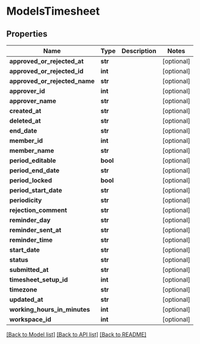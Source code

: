 # ModelsTimesheet

## Properties

Name | Type | Description | Notes
------------ | ------------- | ------------- | -------------
**approved_or_rejected_at** | **str** |  | [optional] 
**approved_or_rejected_id** | **int** |  | [optional] 
**approved_or_rejected_name** | **str** |  | [optional] 
**approver_id** | **int** |  | [optional] 
**approver_name** | **str** |  | [optional] 
**created_at** | **str** |  | [optional] 
**deleted_at** | **str** |  | [optional] 
**end_date** | **str** |  | [optional] 
**member_id** | **int** |  | [optional] 
**member_name** | **str** |  | [optional] 
**period_editable** | **bool** |  | [optional] 
**period_end_date** | **str** |  | [optional] 
**period_locked** | **bool** |  | [optional] 
**period_start_date** | **str** |  | [optional] 
**periodicity** | **str** |  | [optional] 
**rejection_comment** | **str** |  | [optional] 
**reminder_day** | **str** |  | [optional] 
**reminder_sent_at** | **str** |  | [optional] 
**reminder_time** | **str** |  | [optional] 
**start_date** | **str** |  | [optional] 
**status** | **str** |  | [optional] 
**submitted_at** | **str** |  | [optional] 
**timesheet_setup_id** | **int** |  | [optional] 
**timezone** | **str** |  | [optional] 
**updated_at** | **str** |  | [optional] 
**working_hours_in_minutes** | **int** |  | [optional] 
**workspace_id** | **int** |  | [optional] 

[[Back to Model list]](../README.md#documentation-for-models) [[Back to API list]](../README.md#documentation-for-api-endpoints) [[Back to README]](../README.md)


